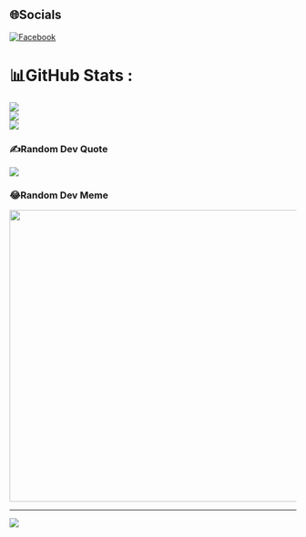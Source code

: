 
## 🌐Socials
[![Facebook](https://img.shields.io/badge/Facebook-%231877F2.svg?logo=Facebook&logoColor=white)](https://facebook.com/https://www.facebook.com/toann1208) 


# 📊GitHub Stats :
![](https://github-readme-stats.vercel.app/api?username=NNT1208PT173&theme=radical&hide_border=false&include_all_commits=false&count_private=false)<br/>
![](https://github-readme-streak-stats.herokuapp.com/?user=NNT1208PT173&theme=radical&hide_border=false)<br/>
![](https://github-readme-stats.vercel.app/api/top-langs/?username=NNT1208PT173&theme=radical&hide_border=false&include_all_commits=false&count_private=false&layout=compact)

### ✍️Random Dev Quote
![](https://quotes-github-readme.vercel.app/api?type=horizontal&theme=radical)

### 😂Random Dev Meme
<img src="https://random-memer.herokuapp.com/" width="512px"/>

---
[![](https://visitcount.itsvg.in/api?id=NNT1208PT173&icon=0&color=0)](https://visitcount.itsvg.in)
